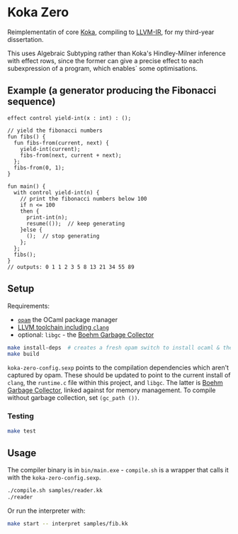 # Koka Zero

Reimplementatin of core [Koka](https://koka-lang.github.io), compiling to
[LLVM-IR](https://llvm.org/docs/LangRef.html), for my third-year dissertation.

This uses Algebraic Subtyping rather than Koka's Hindley-Milner inference with effect rows, since the former can give a precise effect to each subexpression of a program, which enables` some optimisations. 

## Example (a generator producing the Fibonacci sequence)
```koka
effect control yield-int(x : int) : ();

// yield the fibonacci numbers
fun fibs() {
  fun fibs-from(current, next) {
    yield-int(current);
    fibs-from(next, current + next);
  };
  fibs-from(0, 1);
}

fun main() {
  with control yield-int(n) {
    // print the fibonacci numbers below 100
    if n <= 100
    then {
      print-int(n);
      resume(());  // keep generating
    }else { 
      ();  // stop generating
    };
  };
  fibs();
}
// outputs: 0 1 1 2 3 5 8 13 21 34 55 89
```

## Setup
Requirements:
- [`opam`](https://opam.ocaml.org/) the OCaml package manager
- [LLVM toolchain including `clang`](https://releases.llvm.org/)
- optional: `libgc` - the [Boehm Garbage Collector](https://hboehm.info/gc/)

```sh
make install-deps  # creates a fresh opam switch to install ocaml & the project's dependencies
make build
```

`koka-zero-config.sexp` points to the compilation dependencies which aren't captured by opam.
These should be updated to point to the current install of `clang`, 
the `runtime.c` file within this project, and `libgc`.
The latter is [Boehm Garbage Collector](https://hboehm.info/gc/), linked against
for memory management. To compile without garbage collection, set `(gc_path ())`.


### Testing
```sh
make test
```

## Usage

The compiler binary is in `bin/main.exe` - `compile.sh` is a wrapper that calls it with the 
`koka-zero-config.sexp`.

```sh
./compile.sh samples/reader.kk
./reader
```

Or run the interpreter with:
```sh
make start -- interpret samples/fib.kk
```
